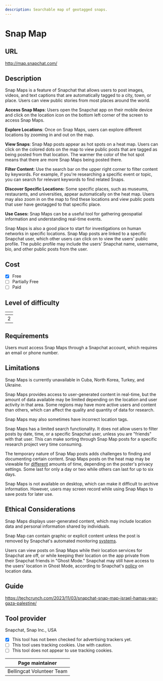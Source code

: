 ```yaml
---
description: Searchable map of geotagged snaps.
---
```


# Snap Map

## URL

http://map.snapchat.com/

## Description

Snap Maps is a feature of Snapchat that allows users to post images, videos, and text captions that are automatically tagged to a city, town, or place. Users can view public stories from most places around the world.

**Access Snap Maps**: Users open the Snapchat app on their mobile device and click on the location icon on the bottom left corner of the screen to access Snap Maps.&#x20;

**Explore Locations**: Once on Snap Maps, users can explore different locations by zooming in and out on the map.

**View Snaps**: Snap Map posts appear as hot spots on a heat map. Users can click on the colored dots on the map to view public posts that are tagged as being posted from that location. The warmer the color of the hot spot means that there are more Snap Maps being posted there.&#x20;

**Filter Content**: Use the search bar on the upper right corner to filter content by keywords. For example, if you're researching a specific event or topic, you can search for relevant keywords to find related Snaps.

**Discover Specific Locations:** Some specific places, such as museums, restaurants, and universities, appear automatically on the heat map. Users may also zoom in on the map to find these locations and view public posts that user have geotagged to that specific place.&#x20;

**Use Cases:** Snap Maps can be a useful tool for gathering geospatial information and understanding real-time events.&#x20;

Snap Maps is also a good place to start for investigations on human networks in specific locations. Snap Map posts are linked to a specific Snapchat user, which other users can click on to view the users' public profile. The public profile may include the users' Snapchat name, username, bio, and other public posts from the user.&#x20;

## Cost

* [x] Free
* [ ] Partially Free
* [ ] Paid

## Level of difficulty

<table><thead><tr><th data-type="rating" data-max="5"></th></tr></thead><tbody><tr><td>2</td></tr></tbody></table>

## Requirements

Users must access Snap Maps through a Snapchat account, which requires an email or phone number.

## Limitations

Snap Maps is currently unavailable in Cuba, North Korea, Turkey, and Ukraine.&#x20;

Snap Maps provides access to user-generated content in real-time, but the amount of data available may be limited depending on the location and user activity in that area. Some regions may have more active users and content than others, which can affect the quality and quantity of data for research.

Snap Maps may also sometimes have incorrect location tags.

Snap Maps has a limited search functionality. It does not allow users to filter posts by date, time, or a specific Snapchat user, unless you are "friends" with that user. This can make sorting through Snap Map posts for a specific research project very time consuming.

The temporary nature of Snap Map posts adds challenges to finding and documenting certain content. Snap Maps posts on the heat map may be viewable for [different](https://help.snapchat.com/hc/en-us/articles/7012271195796-How-to-Submit-to-Snap-Map) amounts of time, depending on the poster's privacy settings. Some last for only a day or two while others can last for up to six days.

Snap Maps is not available on desktop, which can make it difficult to archive information. However, users may screen record while using Snap Maps to save posts for later use.&#x20;

## Ethical Considerations

Snap Maps displays user-generated content, which may include location data and personal information shared by individuals.&#x20;

Snap Map can contain graphic or explicit content unless the post is removed by Snapchat's automated monitoring [systems](https://help.snapchat.com/hc/en-us/articles/7012271195796-How-to-Submit-to-Snap-Map).&#x20;

Users can view posts on Snap Maps while their location services for Snapchat are off, or while keeping their location on the app private from their Snapchat friends in "Ghost Mode." Snapchat may still have access to the users' location in Ghost Mode, according to Snapchat's [policy](https://help.snapchat.com/hc/en-us/articles/15051407058068-How-My-AI-Uses-Location-Data) on location data.&#x20;

## Guide

[https://techcrunch.com/2023/11/03/snapchat-snap-map-israel-hamas-war-gaza-palestine/ ](https://techcrunch.com/2023/11/03/snapchat-snap-map-israel-hamas-war-gaza-palestine/)

## Tool provider

Snapchat, Snap Inc., USA



* [x] This tool has not been checked for advertising trackers yet.
* [ ] This tool uses tracking cookies. Use with caution.
* [ ] This tool does not appear to use tracking cookies.

| Page maintainer           |
| ------------------------- |
| Bellingcat Volunteer Team |
